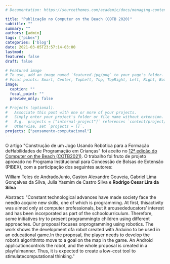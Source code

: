 ```yaml
---
# Documentation: https://sourcethemes.com/academic/docs/managing-content/

title: "Publicação no Computer on the Beach (COTB 2020)"
subtitle: ""
summary: ""
authors: [admin]
tags: ["pibex"]
categories: ['blog']
date: 2021-03-05T23:57:14-03:00
lastmod: 
featured: false
draft: false

# Featured image
# To use, add an image named `featured.jpg/png` to your page's folder.
# Focal points: Smart, Center, TopLeft, Top, TopRight, Left, Right, BottomLeft, Bottom, BottomRight.
image:
  caption: ""
  focal_point: ""
  preview_only: false

# Projects (optional).
#   Associate this post with one or more of your projects.
#   Simply enter your project's folder or file name without extension.
#   E.g. `projects = ["internal-project"]` references `content/project/deep-learning/index.md`.
#   Otherwise, set `projects = []`.
projects: ["pensamento-computacional"]
---
```


O artigo "Construção de um Jogo Usando Robótica para a Formação deHabilidades de Programação em Crianças" foi aceito no [12ª edição do Computer on the Beach (COTB2021)](https://www.computeronthebeach.com.br/). O trabalho foi fruto de projeto aprovado no Programa Institucional para Concessão de Bolsas de Extensão (PIBEX), com a participação dos seguintes autores: 

William Teles de AndradeJunio, Gaston Alexandre Gouveia, Gabriel Lima Gonçalves da Silva, Julia Yasmim de Castro Silva e **Rodrigo Cesar Lira da Silva**

Abstract: 
"Constant technological advances have made society face the needto acquire new skills, one of which is programming. At first, thisactivity was aimed only at computer professionals, but it arousededucators’ interest and has been incorporated as part of the schoolcurriculum. Therefore, some initiatives try to present programmingto children using different approaches. Our proposal focuses onprogramming using robotics. The work shows the development ofa robot created with Arduino to be used in an educational game.In the proposal, the player needs to develop the robot’s algorithmto move to a goal on the map in the game. An Android applicationcontrols the robot, and the whole proposal is created in a playfulmanner. Thus, it is expected to create a low-cost tool to stimulatecomputational thinking."

